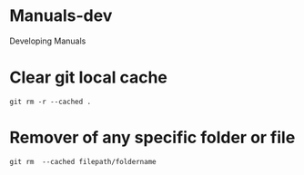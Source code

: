 # Manuals-dev
Developing Manuals


# Clear git local cache
```
git rm -r --cached .
```

# Remover of any specific folder or file
```
git rm  --cached filepath/foldername
```